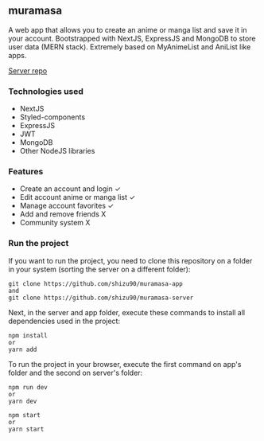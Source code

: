 ## muramasa
A web app that allows you to create an anime or manga list and save it in your account. Bootstrapped with NextJS, ExpressJS and MongoDB to store user data (MERN stack). Extremely based on MyAnimeList and AniList like apps.

[Server repo](https://github.com/shizu90/muramasa-server)

### Technologies used
* NextJS
* Styled-components
* ExpressJS
* JWT
* MongoDB
* Other NodeJS libraries

### Features
* Create an account and login ✓
* Edit account anime or manga list ✓
* Manage account favorites ✓
* Add and remove friends X
* Community system X

### Run the project

If you want to run the project, you need to clone this repository on a folder in your system (sorting the server on a different folder): 
```
git clone https://github.com/shizu90/muramasa-app
and
git clone https://github.com/shizu90/muramasa-server
```
Next, in the server and app folder, execute these commands to install all dependencies used in the project: 
```
npm install 
or
yarn add
```
To run the project in your browser, execute the first command on app's folder and the second on server's folder:
```
npm run dev
or
yarn dev
```
```
npm start
or
yarn start
```
